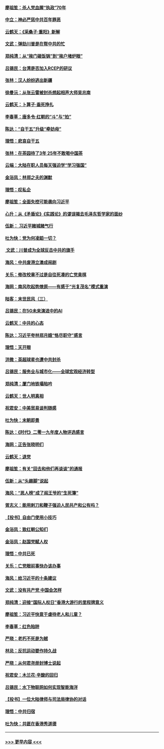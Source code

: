#### [廖祖笙：杀人党血腥“执政”70年](../pages/nsc993/n11745144.md?t=12261544) 
#### [中立：神必严惩中共百年罪恶](../pages/nsc993/n11744970.md?t=12261544) 
#### [云鹤天：《采桑子‧重阳》新解](../pages/nsc993/n11744948.md?t=12261544) 
#### [文武：弹劾川普是在帮中共的忙](../pages/nsc993/n11744758.md?t=12261544) 
#### [郑纯清：从“挨门砸饭锅”到“挨户堵炉眼”](../pages/nsc993/n11744745.md?t=12261544) 
#### [吕锡民：台湾是否加入RCEP的研议](../pages/nsc993/n11744701.md?t=12261544) 
#### [张林：汉人纷纷逃出新疆](../pages/nsc993/n11743530.md?t=12261544) 
#### [徐曼沅：从张云雷被封杀想起相声大师吴兆南](../pages/nsc993/n11741816.md?t=12261544) 
#### [云鹤天：卜算子‧垂死挣扎](../pages/nsc993/n11739956.md?t=12261544) 
#### [李春草：唐多令‧红朝的“斗”与“拍”](../pages/nsc993/n11739830.md?t=12261544) 
#### [陈达：“自干五”升级“牵妨母”](../pages/nsc993/n11739724.md?t=12261544) 
#### [理悟：悲哀自干五](../pages/nsc993/n11739547.md?t=12261544) 
#### [张林：在茶园待了3年 25年不敢喝中国茶](../pages/nsc993/n11739240.md?t=12261544) 
#### [云端：大陆在职人员每天强迫学“学习强国”](../pages/nsc993/n11738735.md?t=12261544) 
#### [金浴凤：林郑之夫的渊默](../pages/nsc993/n11737735.md?t=12261544) 
#### [理悟：叹私企](../pages/nsc993/n11737715.md?t=12261544) 
#### [廖祖笙：全面失控可能袭向习近平](../pages/nsc993/n11737704.md?t=12261544) 
#### [心升：从《矛盾论》《实践论》的谬误揭去毛泽东哲学家的面纱](../pages/nsc993/n11736962.md?t=12261544) 
#### [伍新： 习近平赌城赌气行](../pages/nsc993/n11736929.md?t=12261544) 
#### [吐为快：党为何凌蹈一切？](../pages/nsc993/n11736915.md?t=12261544) 
#### [ 文武：川普成为全球反击中共的旗手](../pages/nsc993/n11736882.md?t=12261544) 
#### [海风：中共废港立澳成闹剧](../pages/nsc993/n11735857.md?t=12261544) 
#### [关乐：修改校章不过是自往死凑的亡党臭棋](../pages/nsc993/n11735097.md?t=12261544) 
#### [海网：南风吹起势燎原——有感于“光复茂名”模式重演](../pages/nsc993/n11732308.md?t=12261544) 
#### [陆客：末世民风（三）](../pages/nsc993/n11732211.md?t=12261544) 
#### [吕锡民：在5G未来演进中的AI](../pages/nsc993/n11730010.md?t=12261544) 
#### [云鹤天：中共的心态](../pages/nsc993/n11729906.md?t=12261544) 
#### [陈达：习近平夸林郑月娥“恪尽职守”感言](../pages/nsc993/n11729881.md?t=12261544) 
#### [理悟：天开眼](../pages/nsc993/n11729699.md?t=12261544) 
#### [洪微：英超球星也遭中共封杀](../pages/nsc993/n11727243.md?t=12261544) 
#### [吕锡民：服务业与城市化——全球宏观经济转型](../pages/nsc993/n11725845.md?t=12261544) 
#### [郑纯清：厦门地铁塌陷吟](../pages/nsc993/n11725813.md?t=12261544) 
#### [云鹤天：世人明真相](../pages/nsc993/n11725621.md?t=12261544) 
#### [祝君安：中美贸易谈判随感](../pages/nsc993/n11725609.md?t=12261544) 
#### [吐为快：末朝即景](../pages/nsc993/n11723365.md?t=12261544) 
#### [陈达：《时代》二零一九年度人物评选感言](../pages/nsc993/n11723337.md?t=12261544) 
#### [海网：正告张晓明们](../pages/nsc993/n11723228.md?t=12261544) 
#### [云鹤天：退党](../pages/nsc993/n11723056.md?t=12261544) 
#### [廖祖笙：有关“回去和他们再谈谈”的通报](../pages/nsc993/n11722442.md?t=12261544) 
#### [伍新：从“头踢脚”说起](../pages/nsc993/n11722429.md?t=12261544) 
#### [海风：“恶人榜”成了阎王爷的“生死簿”](../pages/nsc993/n11722272.md?t=12261544) 
#### [胥志义：能用剌刀和鞭子强迫人民共产和公有吗？](../pages/nsc993/n11720569.md?t=12261544) 
#### [【投书】自由门使用小技巧](../pages/nsc993/n11720180.md?t=12261544) 
#### [金浴凤：致红朝公知们](../pages/nsc993/n11720563.md?t=12261544) 
#### [金浴凤：赵国党赋人权](../pages/nsc993/n11720533.md?t=12261544) 
#### [理悟：中共已死](../pages/nsc993/n11720233.md?t=12261544) 
#### [关乐：亡党眼前事快办该办事](../pages/nsc993/n11719160.md?t=12261544) 
#### [海风：给习近平的十条建议](../pages/nsc993/n11717616.md?t=12261544) 
#### [文武：没有共产党 中国会怎样](../pages/nsc993/n11717584.md?t=12261544) 
#### [郑纯清：迎接“国际人权日”香港大游行的里程牌意义](../pages/nsc993/n11717417.md?t=12261544) 
#### [廖祖笙：习近平快意于虐待老人和儿童？](../pages/nsc993/n11715313.md?t=12261544) 
#### [李春草：红色陷阱](../pages/nsc993/n11715029.md?t=12261544) 
#### [严晓：老朽不死是为贼](../pages/nsc993/n11712910.md?t=12261544) 
#### [林忌：反抗运动要作持久战](../pages/nsc993/n11712623.md?t=12261544) 
#### [严晓：从何君尧册封博士说起](../pages/nsc993/n11712465.md?t=12261544) 
#### [祝君安：木兰花·辛酸的回归](../pages/nsc993/n11712381.md?t=12261544) 
#### [吕锡民：水下物联网如何实现智能海洋](../pages/nsc993/n11711158.md?t=12261544) 
#### [【投书】一位大陆律师与司法局律协的对话](../pages/nsc993/n11709675.md?t=12261544) 
#### [理悟：中共归宿](../pages/nsc993/n11710059.md?t=12261544) 
#### [吐为快：共匪在香港秀道德](../pages/nsc993/n11709979.md?t=12261544) 

----
#### [ >>> 更早内容 <<< ](../indexes/nsc993-earlier.md)
